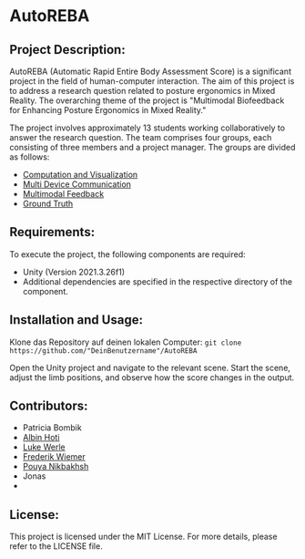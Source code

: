 # AutoREBA

## Project Description:

AutoREBA (Automatic Rapid Entire Body Assessment Score) is a significant project in the field of human-computer interaction. The aim of this project is to address a research question related to posture ergonomics in Mixed Reality. The overarching theme of the project is "Multimodal Biofeedback for Enhancing Posture Ergonomics in Mixed Reality."

The project involves approximately 13 students working collaboratively to answer the research question. The team comprises four groups, each consisting of three members and a project manager. The groups are divided as follows:
- [Computation and Visualization](Documentation/Computation&Visualization.md)
- [Multi Device Communication](Documentation/Multi_Device_Communication.md)
- [Multimodal Feedback](Documentation/Multimodal_Feedback.md)
- [Ground Truth](Documentation/Ground_Truth.md)

## Requirements:

To execute the project, the following components are required:
- Unity (Version 2021.3.26f1)
- Additional dependencies are specified in the respective directory of the component.

## Installation and Usage:
Klone das Repository auf deinen lokalen Computer: `git clone https://github.com/"DeinBenutzername"/AutoREBA`

Open the Unity project and navigate to the relevant scene. Start the scene, adjust the limb positions, and observe how the score changes in the output.

## Contributors:
- Patricia Bombik
- [Albin Hoti](http://github.com/albinh55)
- [Luke Werle](https://github.com/Luke-Werle-99)
- [Frederik Wiemer](http://github.com/FreddyOs)
- [Pouya Nikbakhsh](http://github.com/pouya-nik)
- Jonas
- 

## License:
This project is licensed under the MIT License. For more details, please refer to the LICENSE file.
